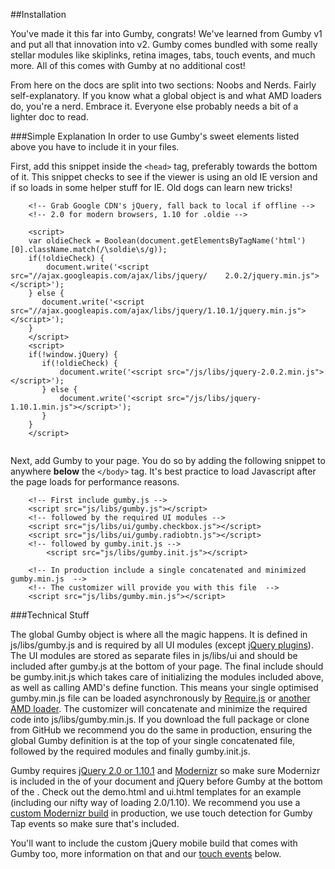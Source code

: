 ##Installation

You've made it this far into Gumby, congrats! We've learned from Gumby v1 and put all that innovation into v2. Gumby comes bundled with some really stellar modules like skiplinks, retina images, tabs, touch events, and much more. All of this comes with Gumby at no additional cost!

From here on the docs are split into two sections: Noobs and Nerds. Fairly self-explanatory. If you know what a global object is and what AMD loaders do, you're a nerd. Embrace it. Everyone else probably needs a bit of a lighter doc to read.

###Simple Explanation
In order to use Gumby's sweet elements listed above you have to include it in your files.

First, add this snippet inside the `<head>` tag, preferably towards the bottom of it. This snippet checks to see if the viewer is using an old IE version and if so loads in some helper stuff for IE. Old dogs can learn new tricks!
 

```
	<!-- Grab Google CDN's jQuery, fall back to local if offline -->
	<!-- 2.0 for modern browsers, 1.10 for .oldie -->

	<script>
	var oldieCheck = Boolean(document.getElementsByTagName('html')	[0].className.match(/\soldie\s/g));
	if(!oldieCheck) {
    	document.write('<script src="//ajax.googleapis.com/ajax/libs/jquery/	2.0.2/jquery.min.js"></script>');
	} else {
	   document.write('<script src="//ajax.googleapis.com/ajax/libs/jquery/1.10.1/jquery.min.js"></script>');
	}
	</script>
	<script>
	if(!window.jQuery) {
	   if(!oldieCheck) {
	       document.write('<script src="/js/libs/jquery-2.0.2.min.js"></script>');
	   } else {
	       document.write('<script src="/js/libs/jquery-1.10.1.min.js"></script>');
	   }
	}
	</script>
 
```

Next, add Gumby to your page. You do so by adding the following snippet to anywhere **below** the `</body>` tag. It's best practice to load Javascript after the page loads for performance reasons.


```
	<!-- First include gumby.js -->
	<script src="js/libs/gumby.js"></script>
	<!-- followed by the required UI modules -->
	<script src="js/libs/ui/gumby.checkbox.js"></script>
	<script src="js/libs/ui/gumby.radiobtn.js"></script>
	<!-- followed by gumby.init.js -->
		<script src="js/libs/gumby.init.js"></script>
 
	<!-- In production include a single concatenated and minimized gumby.min.js  -->
	<!-- The customizer will provide you with this file  -->
	<script src="js/libs/gumby.min.js"></script>

```

###Technical Stuff

The global Gumby object is where all the magic happens. It is defined in js/libs/gumby.js and is required by all UI modules (except [jQuery plugins](http://gumbyframework.com/docs/javascript/#!/validation)). The UI modules are stored as separate files in js/libs/ui and should be included after gumby.js at the bottom of your page. The final include should be gumby.init.js which takes care of initializing the modules included above, as well as calling AMD's define function. This means your single optimised gumby.min.js file can be loaded asynchronously by [Require.js](http://requirejs.org/) or [another AMD loader](https://github.com/cujojs/curl). The customizer will concatenate and minimize the required code into js/libs/gumby.min.js. If you download the full package or clone from GitHub we recommend you do the same in production, ensuring the global Gumby definition is at the top of your single concatenated file, followed by the required modules and finally gumby.init.js.

Gumby requires [jQuery 2.0 or 1.10.1](http://jquery.com/) and [Modernizr](http://modernizr.com/) so make sure Modernizr is included in the <head> of your document and jQuery before Gumby at the bottom of the <body>. Check out the demo.html and ui.html templates for an example (including our nifty way of loading 2.0/1.10). We recommend you use a [custom Modernizr build](http://modernizr.com/download/) in production, we use touch detection for Gumby Tap events so make sure that's included.

You'll want to include the custom jQuery mobile build that comes with Gumby too, more information on that and our [touch events](http://gumbyframework.com/docs/javascript/#) below.



